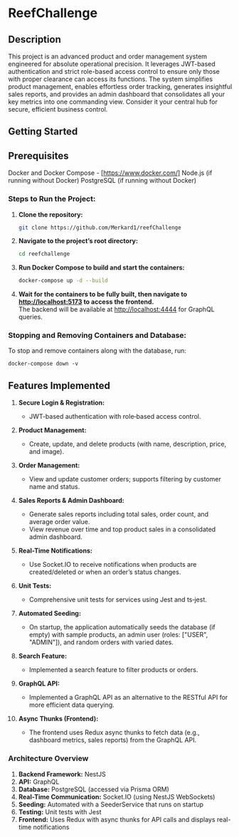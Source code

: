 # ReefChallenge

## Description

This project is an advanced product and order management system engineered for absolute operational precision. It leverages JWT-based authentication and strict role-based access control to ensure only those with proper clearance can access its functions. The system simplifies product management, enables effortless order tracking, generates insightful sales reports, and provides an admin dashboard that consolidates all your key metrics into one commanding view. Consider it your central hub for secure, efficient business control.

## Getting Started

## Prerequisites

Docker and Docker Compose - [https://www.docker.com/]
Node.js (if running without Docker)
PostgreSQL (if running without Docker)

### Steps to Run the Project:

1. **Clone the repository:**

   ```bash
   git clone https://github.com/Merkard1/reefChallenge
   ```

2. **Navigate to the project’s root directory:**

   ```bash
   cd reefchallenge
   ```

3. **Run Docker Compose to build and start the containers:**

   ```bash
   docker-compose up -d --build
   ```

4. **Wait for the containers to be fully built, then navigate to [http://localhost:5173](http://localhost:5173) to access the frontend.**  
   The backend will be available at [http://localhost:4444](http://localhost:4444/graphql) for GraphQL queries.

### Stopping and Removing Containers and Database:

To stop and remove containers along with the database, run:

```
docker-compose down -v
```

## Features Implemented

1. **Secure Login & Registration:**

   - JWT-based authentication with role‑based access control.

2. **Product Management:**

   - Create, update, and delete products (with name, description, price, and image).

3. **Order Management:**

   - View and update customer orders; supports filtering by customer name and status.

4. **Sales Reports & Admin Dashboard:**

   - Generate sales reports including total sales, order count, and average order value.
   - View revenue over time and top product sales in a consolidated admin dashboard.

5. **Real-Time Notifications:**

   - Use Socket.IO to receive notifications when products are created/deleted or when an order’s status changes.

6. **Unit Tests:**

   - Comprehensive unit tests for services using Jest and ts‑jest.

7. **Automated Seeding:**

   - On startup, the application automatically seeds the database (if empty) with sample products, an admin user (roles: ["USER", "ADMIN"]), and random orders with varied dates.

8. **Search Feature:**

   - Implemented a search feature to filter products or orders.

9. **GraphQL API:**

   - Implemented a GraphQL API as an alternative to the RESTful API for more efficient data querying.

10. **Async Thunks (Frontend):**

    - The frontend uses Redux async thunks to fetch data (e.g., dashboard metrics, sales reports) from the GraphQL API.

### Architecture Overview

1. **Backend Framework:** NestJS
2. **API:** GraphQL
3. **Database:** PostgreSQL (accessed via Prisma ORM)
4. **Real-Time Communication:** Socket.IO (using NestJS WebSockets)
5. **Seeding:** Automated with a SeederService that runs on startup
6. **Testing:** Unit tests with Jest
7. **Frontend:** Uses Redux with async thunks for API calls and displays real-time notifications

